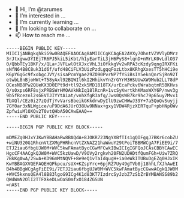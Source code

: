 - 👋 Hi, I’m @tarumes
- 👀 I’m interested in ...
- 🌱 I’m currently learning ...
- 💞️ I’m looking to collaborate on ...
- 📫 How to reach me ...

<!---
tarumes/tarumes is a ✨ special ✨ repository because its `README.md` (this file) appears on your GitHub profile.
You can click the Preview link to take a look at your changes.
--->
```
-----BEGIN PUBLIC KEY-----
MIICIjANBgkqhkiG9w0BAQEFAAOCAg8AMIICCgKCAgEA2AVXy7OhntVZVVlyDMrz
3rJtxgww3YIEj7R6PJ5kiL5iKbt/h1yEarTiL3jH6PyS8+lqnD+nMrLK0vLdlO37
0/QbbTEy1BKF/x/QLa+JVFLwlOtXJxcVhL3iOfkkgVv2wRPA3cKzdy9qngIRXFKi
sNfN64B8C8uk31d6f/ufd48CiFLV3UizPzdLgqqFozLtbx8KRhgXxesTT5hHCi9e
K6pY6gGc9fxobgcJVY/sisaPcmYgae29ZO90PvrNP7fYSiBsIY5eknQnrSjRn92T
etwbL8nBjoHWt+T58yAxl92BQWIl6kI2HhikvYnZrGYrM3HSUUwXW9Mub2LL78dP
OCesNB8Pw2QUeKX3D0EPt9d+tl92xk5MD1818TX/urEcaPckv6WrabqtmR5BKHvs
Q/s0xps6RF8sjxPRBSWrHMOAVkNkIq18lRcnR+1vcSyKwrtkhKMaxWXY6P/nwv3g
9b5fRceznl2sGEVTJIYYtAiat/vnhXfgR3afq/Jws0QsWB7kr9hc79p65uy7Mvx1
TbXQl/CEz0i27zQdTjYvVarsBbeikGKkdrwDyIlU9zwCHWwJ39Y+7a5QoQvSuyjj
7GY0ar3xNLWgice/uF9DdA6JUrO38Uw9NNax+gxy1VDW4RjzXER7quF+pbHNpOWv
ZpfwiuMlOXQv2T0vtQHbA50CAwEAAQ==
-----END PUBLIC KEY-----
```

```
-----BEGIN PGP PUBLIC KEY BLOCK-----

mDMEZq0HJxYJKwYBBAHaRw8BAQdA+8JOKR723NgYXBfTIs1gQIFgqJ7BKr6cobZU
+wiNU320G1RhcnVtZXMgPHRhcnVtZXNAZ21haWwuY29tPoiTBBMWCgA7FiEE9i/7
ETJ2iau6fbgUJW0M+WVC5kwFAmatBycCGwMFCwkIBwICIgIGFQoJCAsCBBYCAwEC
HgcCF4AACgkQJW0M+WVC5kzUawD/V9OVy2rgkvh20FN2UDHDtfQumFGh+Uiw7ZRQ
7BkKgAwA/2SwA+KD96mMtNQVF+8e9eQ1vTaIdqugH+ia0eWkITUBuDgEZq0HJxIK
KwYBBAGXVQEFAQEHQPkpcu/sUX+KZspYrc+6pjRZ7Uy49gTVb0j18hhLfXJhAwEI
B4h4BBgWCgAgFiEE9i/7ETJ2iau6fbgUJW0M+WVC5kwFAmatBycCGwwACgkQJW0M
+WVC5kxnsQEA4l8B83lgoG9ICg4K1d83KT7IzdrcSyJzbZ7zSbZrBYMBANSS89b2
QWdWmN2OlI2TTFXkeDLwOaS0mfxO184ZGSUN
=nASt
-----END PGP PUBLIC KEY BLOCK-----

```

